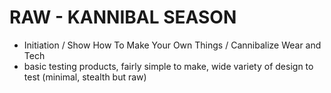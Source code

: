 # RAW - KANNIBAL SEASON
- Initiation / Show How To Make Your Own Things / Cannibalize Wear and Tech
- basic testing products, fairly simple to make, wide variety of design to test (minimal, stealth but raw)


